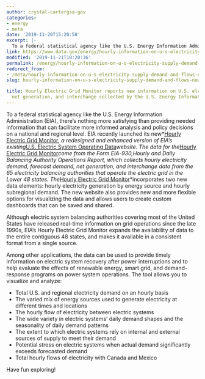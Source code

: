 ```yaml
---
author: crystal-cartergsa-gov
categories:
- energy
- meta
date: '2019-11-20T15:20:58'
excerpt: |-
  To a federal statistical agency like the U.S. Energy Information Administration (EIA), there's nothing more satisfying than providing needed information that can facilitate more informed analysis and policy decisions on a national and regional level. EIA recently launched its new Hourly…;
link: https://www.data.gov/energy/hourly-information-on-u-s-electricity-supply-demand-and-flows-now-available-from-the-u-s-energy-information-administration/
modified: '2019-11-21T10:20:36'
permalink: /energy/hourly-information-on-u-s-electricity-supply-demand-and-flows-now-available-from-the-u-s-energy-information-administration/
redirect_from:
- /meta/hourly-information-on-u-s-electricity-supply-demand-and-flows-now-available-from-the-u-s-energy-information-administration/
slug: hourly-information-on-u-s-electricity-supply-demand-and-flows-now-available-from-the-u-s-energy-information-administration

title: Hourly Electric Grid Monitor reports new information on U.S. electricity demand,
  net generation, and interchange collected by the U.S. Energy Information Administration
---
```


To a federal statistical agency like the U.S. Energy Information Administration (EIA), there’s nothing more satisfying than providing needed information that can facilitate more informed analysis and policy decisions on a national and regional level. EIA recently launched its new*[Hourly Electric Grid Monitor](https://www.eia.gov/beta/electricity/gridmonitor/?src=email)*, a redesigned and enhanced version of EIA’s existing*[U.S. Electric System Operating Data](https://www.eia.gov/realtime_grid/)*website. The data for the*[Hourly Electric Grid Monitor](https://www.eia.gov/beta/electricity/gridmonitor/?src=email)*come from the Form EIA-930,*Hourly and Daily Balancing Authority Operations Report*, which collects hourly electricity demand, forecast demand, net generation, and interchange data from the 65 electricity balancing authorities that operate the electric grid in the Lower 48 states. The*[Hourly Electric Grid Monitor](https://www.eia.gov/beta/electricity/gridmonitor/?src=email)*incorporates two new data elements: hourly electricity generation by energy source and hourly subregional demand. The new website also provides new and more flexible options for visualizing the data and allows users to create custom dashboards that can be saved and shared.

Although electric system balancing authorities covering most of the United States have released real-time information on grid operations since the late 1990s, EIA’s Hourly Electric Grid Monitor expands the availability of data to the entire contiguous 48 states, and makes it available in a consistent format from a single source.

Among other applications, the data can be used to provide timely information on electric system recovery after power interruptions and to help evaluate the effects of renewable energy, smart grid, and demand-response programs on power system operations. The tool allows you to visualize and analyze:

* Total U.S. and regional electricity demand on an hourly basis
* The varied mix of energy sources used to generate electricity at different times and locations
* The hourly flow of electricity between electric systems
* The wide variety in electric systems’ daily demand shapes and the seasonality of daily demand patterns
* The extent to which electric systems rely on internal and external sources of supply to meet their demand
* Potential stress on electric systems when actual demand significantly exceeds forecasted demand
* Total hourly flows of electricity with Canada and Mexico

Have fun exploring!
